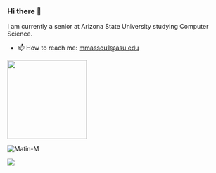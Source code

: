 ### Hi there 👋

I am currently a senior at Arizona State University studying Computer Science. 

- 📫 How to reach me: mmassou1@asu.edu

<img align="center" height="180em" src="https://github-readme-stats.vercel.app/api?username=Matin-M&show_icons=true&hide_border=true&&count_private=true&include_all_commits=true" />
<p><img align="center" src="https://github-readme-stats.vercel.app/api/top-langs?username=Matin-M&show_icons=true&locale=en&layout=compact" alt="Matin-M" /></p>

![](https://api.visitorbadge.io/api/VisitorHit?user=Matin-M&repo=github-visitors-badge&countColor=%237B1E7A)

